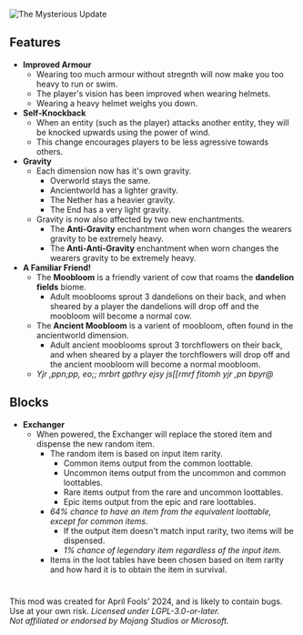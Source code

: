 ![The Mysterious Update](https://cdn.modrinth.com/data/HHUWTI5h/images/bd384484d516f3d606519f9038a104d684f7b99c.png)
## Features
- **Improved Armour**
  - Wearing too much armour without stregnth will now make you too heavy to run or swim.
  - The player's vision has been improved when wearing helmets.
  - Wearing a heavy helmet weighs you down.
- **Self-Knockback**
  - When an entity (such as the player) attacks another entity, they will be knocked upwards using the power of wind.
  - This change encourages players to be less agressive towards others.
- **Gravity**
  - Each dimension now has it's own gravity.
    - Overworld stays the same.
    - Ancientworld has a lighter gravity.
    - The Nether has a heavier gravity.
    - The End has a very light gravity.
  - Gravity is now also affected by two new enchantments.
    - The **Anti-Gravity** enchantment when worn changes the wearers gravity to be extremely heavy.
    - The **Anti-Anti-Gravity** enchantment when worn changes the wearers gravity to be extremely heavy.
- **A Familiar Friend!**
  - The **Moobloom** is a friendly varient of cow that roams the **dandelion fields** biome.
    - Adult mooblooms sprout 3 dandelions on their back, and when sheared by a player the dandelions will drop off and the moobloom will become a normal cow.
  - The **Ancient Moobloom** is a varient of moobloom, often found in the ancientworld dimension.
    - Adult ancient mooblooms sprout 3 torchflowers on their back, and when sheared by a player the torchflowers will drop off and the ancient moobloom will become a normal moobloom.
  - _Yjr ,ppn;pp, eo;; mrbrt gpthry ejsy js[[rmrf fitomh yjr ,pn bpyr@_

## Blocks
- **Exchanger**
  - When powered, the Exchanger will replace the stored item and dispense the new random item.
    - The random item is based on input item rarity.
      - Common items output from the common loottable.
      - Uncommon items output from the uncommon and common loottables.
      - Rare items output from the rare and uncommon loottables.
      - Epic items output from the epic and rare loottables.
    - _64% chance to have an item from the equivalent loottable, except for common items._
      - If the output item doesn't match input rarity, two items will be dispensed.
      - _1% chance of legendary item regardless of the input item._
    - Items in the loot tables have been chosen based on item rarity and how hard it is to obtain the item in survival.

#
This mod was created for April Fools' 2024, and is likely to contain bugs. Use at your own risk.
_Licensed under LGPL-3.0-or-later._  
_Not affiliated or endorsed by Mojang Studios or Microsoft._